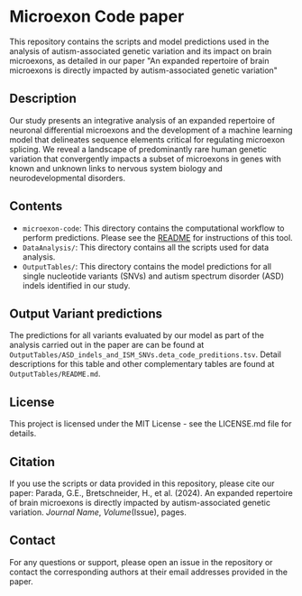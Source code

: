 # Microexon Code paper


This repository contains the scripts and model predictions used in the analysis of autism-associated genetic variation and its impact on brain microexons, as detailed in our paper "An expanded repertoire of brain microexons is directly impacted by autism-associated genetic variation"

## Description

Our study presents an integrative analysis of an expanded repertoire of neuronal differential microexons and the development of a machine learning model that delineates sequence elements critical for regulating microexon splicing. We reveal a landscape of predominantly rare human genetic variation that convergently impacts a subset of microexons in genes with known and unknown links to nervous system biology and neurodevelopmental disorders.

## Contents

- `microexon-code`: This directory contains the computational workflow to perform predictions. Please see the [README](microexon-code/README.md) for instructions of this tool.
- `DataAnalysis/`: This directory contains all the scripts used for data analysis.
- `OutputTables/`: This directory contains the model predictions for all single nucleotide variants (SNVs) and autism spectrum disorder (ASD) indels identified in our study.

## Output Variant predictions

The predictions for all variants evaluated by our model as part of the analysis carried out in the paper are can be found at `OutputTables/ASD_indels_and_ISM_SNVs.deta_code_preditions.tsv`. Detail descriptions for this table and other complementary tables are found at `OutputTables/README.md`.


## License

This project is licensed under the MIT License - see the LICENSE.md file for details.

## Citation

If you use the scripts or data provided in this repository, please cite our paper:
Parada, G.E., Bretschneider, H., et al. (2024). An expanded repertoire of brain microexons is directly impacted by autism-associated genetic variation. *Journal Name*, *Volume*(Issue), pages.

## Contact

For any questions or support, please open an issue in the repository or contact the corresponding authors at their email addresses provided in the paper.

